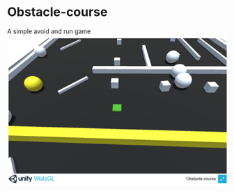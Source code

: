 # Obstacle-course
A simple avoid and run game
![Test Image 7](https://raw.githubusercontent.com/apoorvpandey0/Obstacle-course/master/samples/image1.png)
